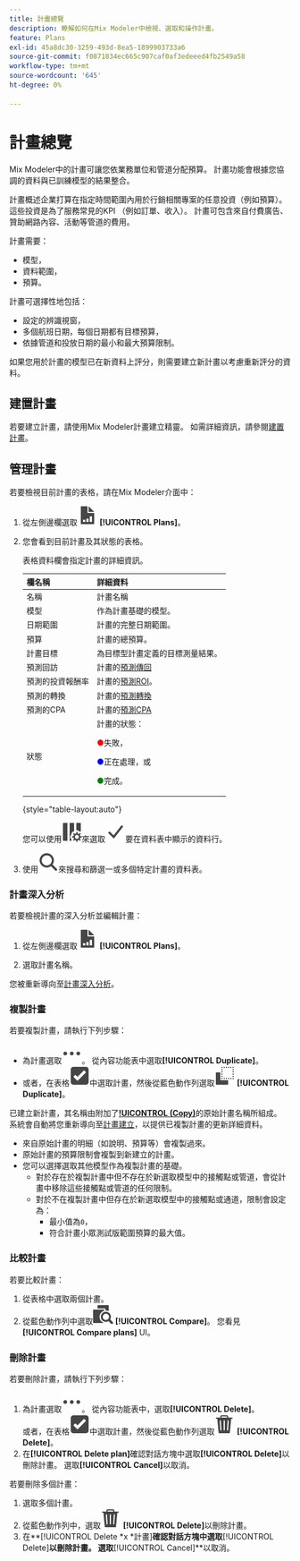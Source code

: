 ```yaml
---
title: 計畫總覽
description: 瞭解如何在Mix Modeler中檢視、選取和操作計畫。
feature: Plans
exl-id: 45a8dc30-3259-493d-8ea5-1899903733a6
source-git-commit: f0871834ec665c907caf0af3edeeed4fb2549a58
workflow-type: tm+mt
source-wordcount: '645'
ht-degree: 0%

---
```


# 計畫總覽

Mix Modeler中的計畫可讓您依業務單位和管道分配預算。 計畫功能會根據您協調的資料與已訓練模型的結果整合。

計畫概述企業打算在指定時間範圍內用於行銷相關專案的任意投資（例如預算）。 這些投資是為了服務常見的KPI （例如訂單、收入）。 計畫可包含來自付費廣告、贊助網路內容、活動等管道的費用。

計畫需要：

- 模型，
- 資料範圍，
- 預算。

計畫可選擇性地包括：

- 設定的辨識視窗，
- 多個航班日期，每個日期都有目標預算，
- 依據管道和投放日期的最小和最大預算限制。

如果您用於計畫的模型已在新資料上評分，則需要建立新計畫以考慮重新評分的資料。


## 建置計畫

若要建立計畫，請使用Mix Modeler計畫建立精靈。 如需詳細資訊，請參閱[建置計畫](build.md)。


## 管理計畫

若要檢視目前計畫的表格，請在Mix Modeler介面中：

1. 從左側邊欄選取![](/help/assets/icons/FileChart.svg) **[!UICONTROL Plans]**。

1. 您會看到目前計畫及其狀態的表格。

   表格資料欄會指定計畫的詳細資訊。

   | 欄名稱 | 詳細資料 |
   |---|---|
   | 名稱 | 計畫名稱 |
   | 模型 | 作為計畫基礎的模型。 |
   | 日期範圍 | 計畫的完整日期範圍。 |
   | 預算 | 計畫的總預算。 |
   | 計畫目標 | 為目標型計畫定義的目標測量結果。 |
   | 預測回訪 | 計畫的[預測傳回](/help/main-guide/glossary.md) |
   | 預測的投資報酬率 | 計畫的[預測ROI](/help/main-guide/glossary.md)。 |
   | 預測的轉換 | 計畫的[預測轉換](/help/main-guide/glossary.md) |
   | 預測的CPA | 計畫的[預測CPA](/help/main-guide/glossary.md) |
   | 狀態 | 計畫的狀態： <p><span style="color:red">●</span>失敗， <p><span style="color:blue">●</span>正在處理，或 <p><span style="color:green">●</span>完成。 |

   {style="table-layout:auto"}

   您可以使用![ColumnSetting](/help/assets/icons/ColumnSetting.svg)來選取![核取標籤](/help/assets/icons/Checkmark.svg)要在資料表中顯示的資料行。

1. 使用![搜尋](/help/assets/icons/Search.svg)來搜尋和篩選一或多個特定計畫的資料表。

### 計畫深入分析

若要檢視計畫的深入分析並編輯計畫：

1. 從左側邊欄選取![PLan](/help/assets/icons/FileChart.svg) **[!UICONTROL Plans]**。

1. 選取計畫名稱。

您被重新導向至[計畫深入分析](insights.md)。


### 複製計畫

若要複製計畫，請執行下列步驟：

- 為計畫選取![更多](/help/assets/icons/More.svg)。 從內容功能表中選取&#x200B;**[!UICONTROL Duplicate]**。
- 或者，在表格![SelectBox](/help/assets/icons/SelectBox.svg)中選取計畫，然後從藍色動作列選取![複製](/help/assets/icons/Copy.svg) **[!UICONTROL Duplicate]**。

已建立新計畫，其名稱由附加了&#x200B;**[!UICONTROL (Copy)](_n_)**&#x200B;的原始計畫名稱所組成。 系統會自動將您重新導向至[計畫建立](build.md)，以提供已複製計畫的更新詳細資料。

- 來自原始計畫的明細（如說明、預算等）會複製過來。
- 原始計畫的預算限制會複製到新建立的計畫。
- 您可以選擇選取其他模型作為複製計畫的基礎。
   - 對於存在於複製計畫中但不存在於新選取模型中的接觸點或管道，會從計畫中移除這些接觸點或管道的任何限制。
   - 對於不在複製計畫中但存在於新選取模型中的接觸點或通道，限制會設定為：
      - 最小值為`0`，
      - 符合計畫小眾測試版範圍預算的最大值。



### 比較計畫

若要比較計畫：

1. 從表格中選取兩個計畫。
1. 從藍色動作列中選取![比較](/help/assets/icons/Compare.svg) **[!UICONTROL Compare]**。 您看見&#x200B;**[!UICONTROL Compare plans]** UI。


### 刪除計畫

若要刪除計畫，請執行下列步驟：

1. 為計畫選取![更多](/help/assets/icons/More.svg)。 從內容功能表中，選取&#x200B;**[!UICONTROL Delete]**。 <br/>或者，在表格![SelectBox](/help/assets/icons/SelectBox.svg)中選取計畫，然後從藍色動作列選取![刪除](/help/assets/icons/Delete.svg) **[!UICONTROL Delete]**。
1. 在&#x200B;**[!UICONTROL Delete plan]**&#x200B;確認對話方塊中選取&#x200B;**[!UICONTROL Delete]**&#x200B;以刪除計畫。 選取&#x200B;**[!UICONTROL Cancel]**&#x200B;以取消。

若要刪除多個計畫：

1. 選取多個計畫。
1. 從藍色動作列中，選取![刪除](/help/assets/icons/Delete.svg) **[!UICONTROL Delete]**&#x200B;以刪除計畫。
1. 在&#x200B;**[!UICONTROL Delete *x *計畫]**確認對話方塊中選取&#x200B;**[!UICONTROL Delete]**以刪除計畫。 選取&#x200B;**[!UICONTROL Cancel]**以取消。



